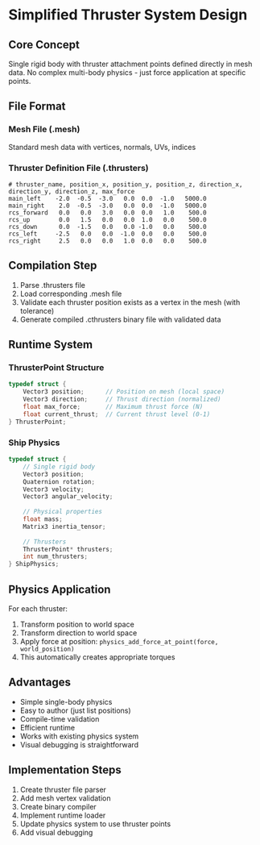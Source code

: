 # Simplified Thruster System Design

## Core Concept
Single rigid body with thruster attachment points defined directly in mesh data. No complex multi-body physics - just force application at specific points.

## File Format

### Mesh File (.mesh)
Standard mesh data with vertices, normals, UVs, indices

### Thruster Definition File (.thrusters)
```
# thruster_name, position_x, position_y, position_z, direction_x, direction_y, direction_z, max_force
main_left    -2.0  -0.5  -3.0   0.0  0.0  -1.0   5000.0
main_right    2.0  -0.5  -3.0   0.0  0.0  -1.0   5000.0
rcs_forward   0.0   0.0   3.0   0.0  0.0   1.0    500.0
rcs_up        0.0   1.5   0.0   0.0  1.0   0.0    500.0
rcs_down      0.0  -1.5   0.0   0.0 -1.0   0.0    500.0
rcs_left     -2.5   0.0   0.0  -1.0  0.0   0.0    500.0
rcs_right     2.5   0.0   0.0   1.0  0.0   0.0    500.0
```

## Compilation Step
1. Parse .thrusters file
2. Load corresponding .mesh file
3. Validate each thruster position exists as a vertex in the mesh (with tolerance)
4. Generate compiled .cthrusters binary file with validated data

## Runtime System

### ThrusterPoint Structure
```c
typedef struct {
    Vector3 position;      // Position on mesh (local space)
    Vector3 direction;     // Thrust direction (normalized)
    float max_force;       // Maximum thrust force (N)
    float current_thrust;  // Current thrust level (0-1)
} ThrusterPoint;
```

### Ship Physics
```c
typedef struct {
    // Single rigid body
    Vector3 position;
    Quaternion rotation;
    Vector3 velocity;
    Vector3 angular_velocity;
    
    // Physical properties
    float mass;
    Matrix3 inertia_tensor;
    
    // Thrusters
    ThrusterPoint* thrusters;
    int num_thrusters;
} ShipPhysics;
```

## Physics Application
For each thruster:
1. Transform position to world space
2. Transform direction to world space
3. Apply force at position: `physics_add_force_at_point(force, world_position)`
4. This automatically creates appropriate torques

## Advantages
- Simple single-body physics
- Easy to author (just list positions)
- Compile-time validation
- Efficient runtime
- Works with existing physics system
- Visual debugging is straightforward

## Implementation Steps
1. Create thruster file parser
2. Add mesh vertex validation
3. Create binary compiler
4. Implement runtime loader
5. Update physics system to use thruster points
6. Add visual debugging